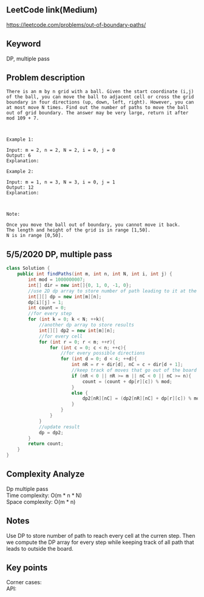 ## LeetCode link(Medium)
https://leetcode.com/problems/out-of-boundary-paths/

## Keyword
DP, multiple pass

## Problem description
```
There is an m by n grid with a ball. Given the start coordinate (i,j) of the ball, you can move the ball to adjacent cell or cross the grid boundary in four directions (up, down, left, right). However, you can at most move N times. Find out the number of paths to move the ball out of grid boundary. The answer may be very large, return it after mod 109 + 7.

 

Example 1:

Input: m = 2, n = 2, N = 2, i = 0, j = 0
Output: 6
Explanation:

Example 2:

Input: m = 1, n = 3, N = 3, i = 0, j = 1
Output: 12
Explanation:

 

Note:

Once you move the ball out of boundary, you cannot move it back.
The length and height of the grid is in range [1,50].
N is in range [0,50].
```

## 5/5/2020 DP, multiple pass

```java
class Solution {
    public int findPaths(int m, int n, int N, int i, int j) {
        int mod = 1000000007;
        int[] dir = new int[]{0, 1, 0, -1, 0};
        //use 2D dp array to store number of path leading to it at the current step
        int[][] dp = new int[m][n];
        dp[i][j] = 1;
        int count = 0;
        //for every step
        for (int k = 0; k < N; ++k){
            //another dp array to store results
            int[][] dp2 = new int[m][n];
            //for every cell
            for (int r = 0; r < m; ++r){
                for (int c = 0; c < n; ++c){
                    //for every possible directions
                    for (int d = 0; d < 4; ++d){
                        int nR = r + dir[d], nC = c + dir[d + 1];
                        //keep track of moves that go out of the board
                        if (nR < 0 || nR >= m || nC < 0 || nC >= n){
                            count = (count + dp[r][c]) % mod;
                        }
                        else {
                            dp2[nR][nC] = (dp2[nR][nC] + dp[r][c]) % mod;
                        }
                    }
                }
            }
            //update result
            dp = dp2;
        }
        return count;
    }
}
```

## Complexity Analyze
Dp multiple pass\
Time complexity: O(m * n * N)\
Space complexity: O(m * n)

## Notes
Use DP to store number of path to reach every cell at the curren step. Then we compute the DP array for every step while keeping track of all path that leads to outside the board.

## Key points
Corner cases: \
API:

